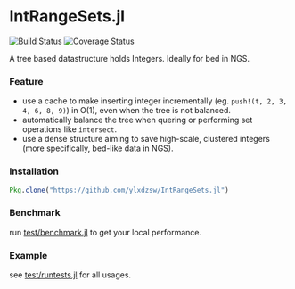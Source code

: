 IntRangeSets.jl
===============

[![Build Status](https://travis-ci.org/ylxdzsw/IntRangeSets.jl.svg?branch=master)](https://travis-ci.org/ylxdzsw/IntRangeSets.jl)
[![Coverage Status](https://coveralls.io/repos/github/ylxdzsw/IntRangeSets.jl/badge.svg?branch=master)](https://coveralls.io/github/ylxdzsw/IntRangeSets.jl?branch=master)

A tree based datastructure holds Integers. Ideally for bed in NGS.

### Feature

- use a cache to make inserting integer incrementally (eg. `push!(t, 2, 3, 4, 6, 8, 9)`) in O(1), even when the tree is not balanced.
- automatically balance the tree when quering or performing set operations like `intersect`.
- use a dense structure aiming to save high-scale, clustered integers (more specifically, bed-like data in NGS).

### Installation

```julia
Pkg.clone("https://github.com/ylxdzsw/IntRangeSets.jl")
```

### Benchmark

run [test/benchmark.jl](blob/master/test/benchmark.jl) to get your local performance.

### Example

see [test/runtests.jl](blob/master/test/runtests.jl) for all usages.


